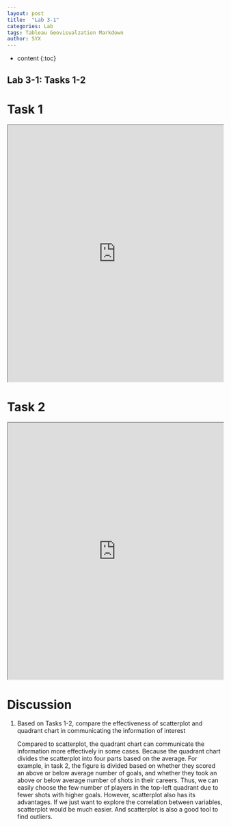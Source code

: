 ```yaml
---
layout: post
title:  "Lab 3-1"
categories: Lab
tags: Tableau Geovisualzation Markdown
author: SYX
---
```


* content
{:toc}

## Lab 3-1: Tasks 1-2
# Task 1
<iframe src="https://public.tableau.com/views/Lab3_209/Task1?:showVizHome=no&:embed=true" width="100%" height="600"></iframe>








# Task 2
<iframe src="https://public.tableau.com/views/Lab3_209/Task2?:showVizHome=no&:embed=true" width="100%" height="600"></iframe>


# Discussion

1. Based on Tasks 1-2, compare the effectiveness of scatterplot and quadrant chart in communicating the information of interest

    Compared to scatterplot, the quadrant chart can communicate the information more effectively in some cases. Because the quadrant chart divides the scatterplot into four parts based on the average. For example, in task 2, the figure is divided based on whether they scored an above or below average number of goals, and whether they took an above or below average number of shots in their careers. Thus, we can easily choose the few number of players in the top-left quadrant due to fewer shots with higher goals. However, scatterplot also has its advantages. If we just want to explore the correlation between variables, scatterplot would be much easier. And scatterplot is also a good tool to find outliers.